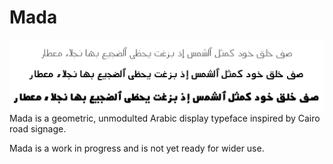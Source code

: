 Mada
====

![Sample](documentation/sample.png)
Mada is a geometric, unmodulted Arabic display typeface inspired by Cairo road
signage.

Mada is a work in progress and is not yet ready for wider use.
